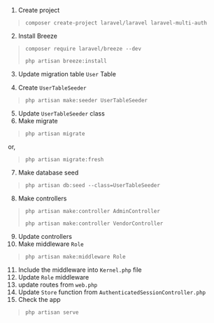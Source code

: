 1. Create project
>`composer create-project laravel/laravel laravel-multi-auth`

2. Install Breeze
>`composer require laravel/breeze --dev`
>
>`php artisan breeze:install`

3. Update migration table `User` Table

4. Create `UserTableSeeder`
>`php artisan make:seeder UserTableSeeder`
5. Update `UserTableSeeder` class
6. Make migrate
>`php artisan migrate`
> 
or, 
> `php artisan migrate:fresh`
7. Make database seed
>`php artisan db:seed --class=UserTableSeeder`
8. Make controllers
>`php artisan make:controller AdminController`
> 
>`php artisan make:controller VendorController`
9. Update controllers
10. Make middleware `Role`
>`php artisan make:middleware Role`
11. Include the middleware into `Kernel.php` file
12. Update `Role` middleware
13. update routes from `web.php`
14. Update `Store` function from `AuthenticatedSessionController.php`
15. Check the app
>`php artisan serve`


